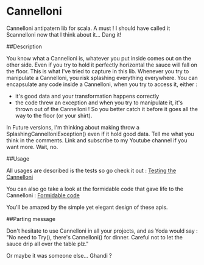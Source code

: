 # Cannelloni
Cannelloni antipatern lib for scala. A must !
I should have called it Scannelloni now that I think about it... Dang it! 

##Description

You know what a Cannelloni is, whatever you put inside comes out on the other side. Even if you try to hold it perfectly horizontal the sauce will fall on the floor.
This is what I've tried to capture in this lib. Whenever you try to manipulate a Cannelloni, you risk splashing everything everywhere.
You can encapsulate any code inside a Cannelloni, when you try to access it, either :
- it's good data and your transformation happens correctly
- the code threw an exception and when you try to manipulate it, it's thrown out of the Cannelloni ! So you better catch it before it goes all the way to the floor (or your shirt).

In Future versions, I'm thinking about making throw a SplashingCannelloniException() even if it hold good data. Tell me what you think in the comments. Link and subscribe to my Youtube channel if you want more. Wait, no.

##Usage

All usages are described is the tests so go check it out : [Testing the Cannelloni](src/test/scala/fr/strude/CannelloniTest.scala)

You can also go take a look at the formidable code that gave life to the Cannelloni : [Formidable code](src/main/scala/fr/strude/Cannelloni.scala)

You'll be amazed by the simple yet elegant design of these apis.

##Parting message

Don't hesitate to use Cannelloni in all your projects, and as Yoda would say : 
"No need to Try(), there's Cannelloni() for dinner. Careful not to let the sauce drip all over the table plz."

Or maybe it was someone else... Ghandi ?
